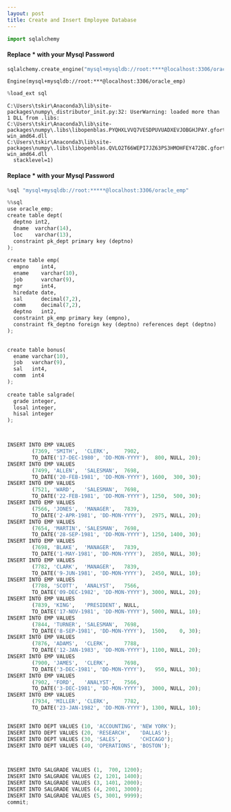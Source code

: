 ```yaml
---
layout: post
title: Create and Insert Employee Database
---
```

```python
import sqlalchemy
```

#### Replace * with your Mysql Password


```python
sqlalchemy.create_engine("mysql+mysqldb://root:****@localhost:3306/oracle_emp")
```




    Engine(mysql+mysqldb://root:***@localhost:3306/oracle_emp)




```python
%load_ext sql
```

    C:\Users\tskir\Anaconda3\lib\site-packages\numpy\_distributor_init.py:32: UserWarning: loaded more than 1 DLL from .libs:
    C:\Users\tskir\Anaconda3\lib\site-packages\numpy\.libs\libopenblas.PYQHXLVVQ7VESDPUVUADXEVJOBGHJPAY.gfortran-win_amd64.dll
    C:\Users\tskir\Anaconda3\lib\site-packages\numpy\.libs\libopenblas.QVLO2T66WEPI7JZ63PS3HMOHFEY472BC.gfortran-win_amd64.dll
      stacklevel=1)
    

#### Replace * with your Mysql Password


```python
%sql "mysql+mysqldb://root:*****@localhost:3306/oracle_emp"
```


```python
%%sql
use oracle_emp;
create table dept(
  deptno int2,
  dname  varchar(14),
  loc    varchar(13),
  constraint pk_dept primary key (deptno)
);
 
create table emp(
  empno    int4,
  ename    varchar(10),
  job      varchar(9),
  mgr      int4,
  hiredate date,
  sal      decimal(7,2),
  comm     decimal(7,2),
  deptno   int2,
  constraint pk_emp primary key (empno),
  constraint fk_deptno foreign key (deptno) references dept (deptno)
);
 

create table bonus(
  ename varchar(10),
  job   varchar(9),
  sal   int4,
  comm  int4
);
 
create table salgrade(
  grade integer,
  losal integer,
  hisal integer
);

```


```python


INSERT INTO EMP VALUES
        (7369, 'SMITH',  'CLERK',     7902,
        TO_DATE('17-DEC-1980', 'DD-MON-YYYY'),  800, NULL, 20);
INSERT INTO EMP VALUES
        (7499, 'ALLEN',  'SALESMAN',  7698,
        TO_DATE('20-FEB-1981', 'DD-MON-YYYY'), 1600,  300, 30);
INSERT INTO EMP VALUES
        (7521, 'WARD',   'SALESMAN',  7698,
        TO_DATE('22-FEB-1981', 'DD-MON-YYYY'), 1250,  500, 30);
INSERT INTO EMP VALUES
        (7566, 'JONES',  'MANAGER',   7839,
        TO_DATE('2-APR-1981', 'DD-MON-YYYY'),  2975, NULL, 20);
INSERT INTO EMP VALUES
        (7654, 'MARTIN', 'SALESMAN',  7698,
        TO_DATE('28-SEP-1981', 'DD-MON-YYYY'), 1250, 1400, 30);
INSERT INTO EMP VALUES
        (7698, 'BLAKE',  'MANAGER',   7839,
        TO_DATE('1-MAY-1981', 'DD-MON-YYYY'),  2850, NULL, 30);
INSERT INTO EMP VALUES
        (7782, 'CLARK',  'MANAGER',   7839,
        TO_DATE('9-JUN-1981', 'DD-MON-YYYY'),  2450, NULL, 10);
INSERT INTO EMP VALUES
        (7788, 'SCOTT',  'ANALYST',   7566,
        TO_DATE('09-DEC-1982', 'DD-MON-YYYY'), 3000, NULL, 20);
INSERT INTO EMP VALUES
        (7839, 'KING',   'PRESIDENT', NULL,
        TO_DATE('17-NOV-1981', 'DD-MON-YYYY'), 5000, NULL, 10);
INSERT INTO EMP VALUES
        (7844, 'TURNER', 'SALESMAN',  7698,
        TO_DATE('8-SEP-1981', 'DD-MON-YYYY'),  1500,    0, 30);
INSERT INTO EMP VALUES
        (7876, 'ADAMS',  'CLERK',     7788,
        TO_DATE('12-JAN-1983', 'DD-MON-YYYY'), 1100, NULL, 20);
INSERT INTO EMP VALUES
        (7900, 'JAMES',  'CLERK',     7698,
        TO_DATE('3-DEC-1981', 'DD-MON-YYYY'),   950, NULL, 30);
INSERT INTO EMP VALUES
        (7902, 'FORD',   'ANALYST',   7566,
        TO_DATE('3-DEC-1981', 'DD-MON-YYYY'),  3000, NULL, 20);
INSERT INTO EMP VALUES
        (7934, 'MILLER', 'CLERK',     7782,
        TO_DATE('23-JAN-1982', 'DD-MON-YYYY'), 1300, NULL, 10);


INSERT INTO DEPT VALUES (10, 'ACCOUNTING', 'NEW YORK');
INSERT INTO DEPT VALUES (20, 'RESEARCH',   'DALLAS');
INSERT INTO DEPT VALUES (30, 'SALES',      'CHICAGO');
INSERT INTO DEPT VALUES (40, 'OPERATIONS', 'BOSTON');



INSERT INTO SALGRADE VALUES (1,  700, 1200);
INSERT INTO SALGRADE VALUES (2, 1201, 1400);
INSERT INTO SALGRADE VALUES (3, 1401, 2000);
INSERT INTO SALGRADE VALUES (4, 2001, 3000);
INSERT INTO SALGRADE VALUES (5, 3001, 9999);
commit;
```
